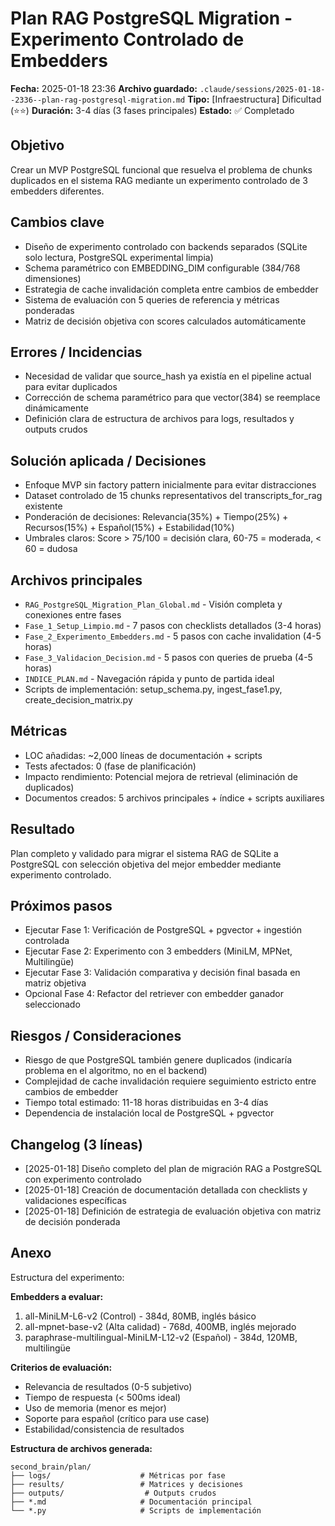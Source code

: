 # Plan RAG PostgreSQL Migration - Experimento Controlado de Embedders

**Fecha:** 2025-01-18 23:36
**Archivo guardado:** `.claude/sessions/2025-01-18--2336--plan-rag-postgresql-migration.md`
**Tipo:** [Infraestructura] Dificultad (⭐⭐)
**Duración:** 3-4 días (3 fases principales)
**Estado:** ✅ Completado

## Objetivo
Crear un MVP PostgreSQL funcional que resuelva el problema de chunks duplicados en el sistema RAG mediante un experimento controlado de 3 embedders diferentes.

## Cambios clave
- Diseño de experimento controlado con backends separados (SQLite solo lectura, PostgreSQL experimental limpia)
- Schema paramétrico con EMBEDDING_DIM configurable (384/768 dimensiones)
- Estrategia de cache invalidación completa entre cambios de embedder
- Sistema de evaluación con 5 queries de referencia y métricas ponderadas
- Matriz de decisión objetiva con scores calculados automáticamente

## Errores / Incidencias
- Necesidad de validar que source_hash ya existía en el pipeline actual para evitar duplicados
- Corrección de schema paramétrico para que vector(384) se reemplace dinámicamente
- Definición clara de estructura de archivos para logs, resultados y outputs crudos

## Solución aplicada / Decisiones
- Enfoque MVP sin factory pattern inicialmente para evitar distracciones
- Dataset controlado de 15 chunks representativos del transcripts_for_rag existente
- Ponderación de decisiones: Relevancia(35%) + Tiempo(25%) + Recursos(15%) + Español(15%) + Estabilidad(10%)
- Umbrales claros: Score > 75/100 = decisión clara, 60-75 = moderada, < 60 = dudosa

## Archivos principales
- `RAG_PostgreSQL_Migration_Plan_Global.md` - Visión completa y conexiones entre fases
- `Fase_1_Setup_Limpio.md` - 7 pasos con checklists detallados (3-4 horas)
- `Fase_2_Experimento_Embedders.md` - 5 pasos con cache invalidation (4-5 horas)
- `Fase_3_Validacion_Decision.md` - 5 pasos con queries de prueba (4-5 horas)
- `INDICE_PLAN.md` - Navegación rápida y punto de partida ideal
- Scripts de implementación: setup_schema.py, ingest_fase1.py, create_decision_matrix.py

## Métricas
- LOC añadidas: ~2,000 líneas de documentación + scripts
- Tests afectados: 0 (fase de planificación)
- Impacto rendimiento: Potencial mejora de retrieval (eliminación de duplicados)
- Documentos creados: 5 archivos principales + índice + scripts auxiliares

## Resultado
Plan completo y validado para migrar el sistema RAG de SQLite a PostgreSQL con selección objetiva del mejor embedder mediante experimento controlado.

## Próximos pasos
- Ejecutar Fase 1: Verificación de PostgreSQL + pgvector + ingestión controlada
- Ejecutar Fase 2: Experimento con 3 embedders (MiniLM, MPNet, Multilingüe)
- Ejecutar Fase 3: Validación comparativa y decisión final basada en matriz objetiva
- Opcional Fase 4: Refactor del retriever con embedder ganador seleccionado

## Riesgos / Consideraciones
- Riesgo de que PostgreSQL también genere duplicados (indicaría problema en el algoritmo, no en el backend)
- Complejidad de cache invalidación requiere seguimiento estricto entre cambios de embedder
- Tiempo total estimado: 11-18 horas distribuidas en 3-4 días
- Dependencia de instalación local de PostgreSQL + pgvector

## Changelog (3 líneas)
- [2025-01-18] Diseño completo del plan de migración RAG a PostgreSQL con experimento controlado
- [2025-01-18] Creación de documentación detallada con checklists y validaciones específicas
- [2025-01-18] Definición de estrategia de evaluación objetiva con matriz de decisión ponderada

## Anexo
Estructura del experimento:

**Embedders a evaluar:**
1. all-MiniLM-L6-v2 (Control) - 384d, 80MB, inglés básico
2. all-mpnet-base-v2 (Alta calidad) - 768d, 400MB, inglés mejorado
3. paraphrase-multilingual-MiniLM-L12-v2 (Español) - 384d, 120MB, multilingüe

**Criterios de evaluación:**
- Relevancia de resultados (0-5 subjetivo)
- Tiempo de respuesta (< 500ms ideal)
- Uso de memoria (menor es mejor)
- Soporte para español (crítico para use case)
- Estabilidad/consistencia de resultados

**Estructura de archivos generada:**
```
second_brain/plan/
├── logs/                    # Métricas por fase
├── results/                 # Matrices y decisiones
├── outputs/                  # Outputs crudos
├── *.md                     # Documentación principal
└── *.py                     # Scripts de implementación
```